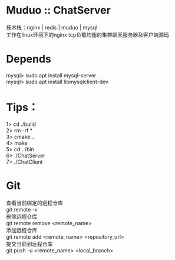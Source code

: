 # Muduo :: ChatServer
技术栈：nginx | redis | muduo | mysql  
工作在linux环境下的nginx tcp负载均衡的集群聊天服务器及客户端源码

# Depends  
mysql> sudo apt install mysql-server  
mysql> sudo apt install libmysqlclient-dev  

# Tips：  
1> cd ./bulid  
2> rm -rf *  
3> cmake ..  
4> make  
5> cd ../bin  
6> ./ChatServer  
7> ./ChatClient  

# Git
查看当前绑定的远程仓库  
git remote -v  
删除远程仓库  
git remote remove <remote_name>  
添加远程仓库   
git remote add <remote_name> <repository_url>  
提交当前到远程仓库  
git push -u <remote_name> <local_branch>  
